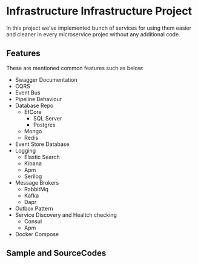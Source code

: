 # Infrastructure Infrastructure Project
In this project we've implemented bunch of services for using them easier and cleaner in every microservice projec without any additional code.

## Features
These are mentioned common features such as below:
- Swagger Documentation
- CQRS
- Event Bus
- Pipeline Behaviour
- Database Repo
    - EfCore
        - SQL Server
        - Postgres
    - Mongo
    - Redis
- Event Store Database
- Logging
    - Elastic Search
    - Kibana
    - Apm
    - Serilog
- Message Brokers
    - RabbitMq
    - Kafka
    - Dapr
- Outbox Pattern
- Service Discovery and Healtch checking
    - Consul
    - Apm
- Docker Compose

## Sample and SourceCodes
